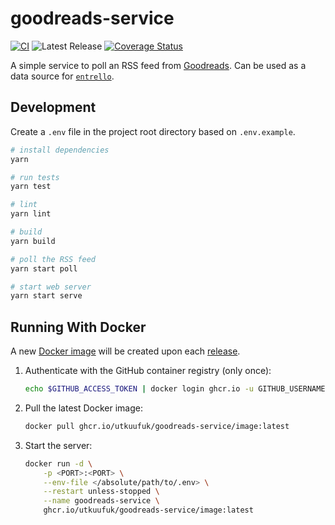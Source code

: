# goodreads-service
[![CI](https://github.com/utkuufuk/goodreads-service/actions/workflows/ci.yml/badge.svg)](https://github.com/utkuufuk/goodreads-service/actions/workflows/ci.yml)
![Latest Release](https://img.shields.io/github/release/utkuufuk/goodreads-service.svg)
[![Coverage Status](https://coveralls.io/repos/github/utkuufuk/goodreads-service/badge.svg)](https://coveralls.io/github/utkuufuk/goodreads-service)

A simple service to poll an RSS feed from [Goodreads](https://www.goodreads.com). Can be used as a data source for [`entrello`](https://github.com/utkuufuk/entrello).

## Development
Create a `.env` file in the project root directory based on `.env.example`.

```sh
# install dependencies
yarn

# run tests
yarn test

# lint
yarn lint

# build
yarn build

# poll the RSS feed
yarn start poll

# start web server
yarn start serve
```


## Running With Docker
A new [Docker image](https://github.com/utkuufuk?tab=packages&repo_name=goodreads-service) will be created upon each [release](https://github.com/utkuufuk/goodreads-service/releases).

1. Authenticate with the GitHub container registry (only once):
    ```sh
    echo $GITHUB_ACCESS_TOKEN | docker login ghcr.io -u GITHUB_USERNAME --password-stdin
    ```

2. Pull the latest Docker image:
    ```sh
    docker pull ghcr.io/utkuufuk/goodreads-service/image:latest
    ```

3. Start the server:
    ```sh
    docker run -d \
        -p <PORT>:<PORT> \
        --env-file </absolute/path/to/.env> \
        --restart unless-stopped \
        --name goodreads-service \
        ghcr.io/utkuufuk/goodreads-service/image:latest
    ```
